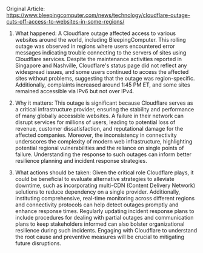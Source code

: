 Original Article: https://www.bleepingcomputer.com/news/technology/cloudflare-outage-cuts-off-access-to-websites-in-some-regions/

1) What happened:
A Cloudflare outage affected access to various websites around the world, including BleepingComputer. This rolling outage was observed in regions where users encountered error messages indicating trouble connecting to the servers of sites using Cloudflare services. Despite the maintenance activities reported in Singapore and Nashville, Cloudflare's status page did not reflect any widespread issues, and some users continued to access the affected sites without problems, suggesting that the outage was region-specific. Additionally, complaints increased around 1:45 PM ET, and some sites remained accessible via IPv6 but not over IPv4.

2) Why it matters:
This outage is significant because Cloudflare serves as a critical infrastructure provider, ensuring the stability and performance of many globally accessible websites. A failure in their network can disrupt services for millions of users, leading to potential loss of revenue, customer dissatisfaction, and reputational damage for the affected companies. Moreover, the inconsistency in connectivity underscores the complexity of modern web infrastructure, highlighting potential regional vulnerabilities and the reliance on single points of failure. Understanding the response to such outages can inform better resilience planning and incident response strategies.

3) What actions should be taken:
Given the critical role Cloudflare plays, it could be beneficial to evaluate alternative strategies to alleviate downtime, such as incorporating multi-CDN (Content Delivery Network) solutions to reduce dependency on a single provider. Additionally, instituting comprehensive, real-time monitoring across different regions and connectivity protocols can help detect outages promptly and enhance response times. Regularly updating incident response plans to include procedures for dealing with partial outages and communication plans to keep stakeholders informed can also bolster organizational resilience during such incidents. Engaging with Cloudflare to understand the root cause and preventive measures will be crucial to mitigating future disruptions.